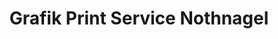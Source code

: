 ---
title: "Grafik Print Service Nothnagel"
url: /oederan/grafik-print-service-nothnagel/
shop: Kopieren
---
